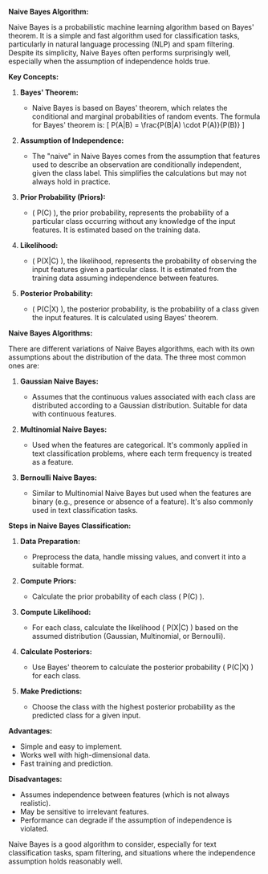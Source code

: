**Naive Bayes Algorithm:**

Naive Bayes is a probabilistic machine learning algorithm based on Bayes' theorem. It is a simple and fast algorithm used for classification tasks, particularly in natural language processing (NLP) and spam filtering. Despite its simplicity, Naive Bayes often performs surprisingly well, especially when the assumption of independence holds true.

**Key Concepts:**

1. **Bayes' Theorem:**
   - Naive Bayes is based on Bayes' theorem, which relates the conditional and marginal probabilities of random events. The formula for Bayes' theorem is:
     \[ P(A|B) = \frac{P(B|A) \cdot P(A)}{P(B)} \]

2. **Assumption of Independence:**
   - The "naive" in Naive Bayes comes from the assumption that features used to describe an observation are conditionally independent, given the class label. This simplifies the calculations but may not always hold in practice.

3. **Prior Probability (Priors):**
   - \( P(C) \), the prior probability, represents the probability of a particular class occurring without any knowledge of the input features. It is estimated based on the training data.

4. **Likelihood:**
   - \( P(X|C) \), the likelihood, represents the probability of observing the input features given a particular class. It is estimated from the training data assuming independence between features.

5. **Posterior Probability:**
   - \( P(C|X) \), the posterior probability, is the probability of a class given the input features. It is calculated using Bayes' theorem.

**Naive Bayes Algorithms:**

There are different variations of Naive Bayes algorithms, each with its own assumptions about the distribution of the data. The three most common ones are:

1. **Gaussian Naive Bayes:**
   - Assumes that the continuous values associated with each class are distributed according to a Gaussian distribution. Suitable for data with continuous features.

2. **Multinomial Naive Bayes:**
   - Used when the features are categorical. It's commonly applied in text classification problems, where each term frequency is treated as a feature.

3. **Bernoulli Naive Bayes:**
   - Similar to Multinomial Naive Bayes but used when the features are binary (e.g., presence or absence of a feature). It's also commonly used in text classification tasks.

**Steps in Naive Bayes Classification:**

1. **Data Preparation:**
   - Preprocess the data, handle missing values, and convert it into a suitable format.

2. **Compute Priors:**
   - Calculate the prior probability of each class \( P(C) \).

3. **Compute Likelihood:**
   - For each class, calculate the likelihood \( P(X|C) \) based on the assumed distribution (Gaussian, Multinomial, or Bernoulli).

4. **Calculate Posteriors:**
   - Use Bayes' theorem to calculate the posterior probability \( P(C|X) \) for each class.

5. **Make Predictions:**
   - Choose the class with the highest posterior probability as the predicted class for a given input.

**Advantages:**
- Simple and easy to implement.
- Works well with high-dimensional data.
- Fast training and prediction.

**Disadvantages:**
- Assumes independence between features (which is not always realistic).
- May be sensitive to irrelevant features.
- Performance can degrade if the assumption of independence is violated.

Naive Bayes is a good algorithm to consider, especially for text classification tasks, spam filtering, and situations where the independence assumption holds reasonably well.